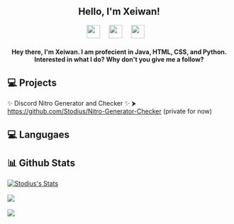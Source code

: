 <h2 align="center">Hello, I'm Xeiwan!</h2>

<p align='center'>
<a href="https://discord.gg/nVwh8jv"><img height="30" src="https://cdn.jsdelivr.net/npm/simple-icons@v3/icons/discord.svg"></a>&nbsp;&nbsp;&nbsp;&nbsp;
<a href="https://www.youtube.com/channel/UC2-k1yKcm2-F_sNaSPsOfyw?sub_confirmation=1"><img height="30" src="https://cdn.jsdelivr.net/npm/simple-icons@v3/icons/youtube.svg"></a>&nbsp;&nbsp;&nbsp;&nbsp;
<a href="https://twitter.com/stodiusdev"><img height="30" src="https://cdn.jsdelivr.net/npm/simple-icons@v3/icons/twitter.svg"></a>&nbsp;&nbsp;&nbsp;&nbsp;
</p>
<h4 color="blue" align="center">Hey there, I'm Xeiwan. I am profecient in Java, HTML, CSS, and Python. Interested in what I do? Why don't you give me a follow?</h1>

## 💻 Projects 
✨ Discord Nitro Generator and Checker ✨ ⮞ https://github.com/Stodius/Nitro-Generator-Checker (private for now)

## 💻 Langugaes 

## 📊 Github Stats
<p align="left">
<a href="https://github.com/stodius">
  <img align="center" src="https://github-readme-stats.vercel.app/api?username=stodius&show_icons=true&include_all_commits=true&show_icons=true&title_color=fff&icon_color=79ff97&text_color=9f9f9f&bg_color=151515" alt="Stodius's Stats" />
</a>
<br><br>
<a href="https://github.com/stodius?tab=repositories">
  <img align="center" src="https://github-readme-stats.vercel.app/api/top-langs/?username=stodius&layout=compact&show_icons=true&title_color=fff&icon_color=79ff97&text_color=9f9f9f&bg_color=151515" />
</a>
<br>
<br>
  <img align="center" src="https://visitor-badge.laobi.icu/badge?page_id=stodius.stodius" />
</p>


